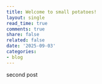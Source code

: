 ```yaml
---
title: Welcome to small potatoes!
layout: single
read_time: true
comments: true
share: false
related: false
date: '2025-09-03'
categories:
- blog
---
```


second post
